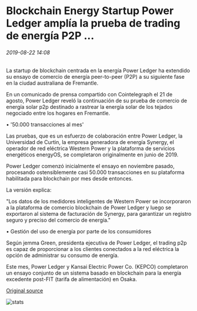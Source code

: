 # Blockchain Energy Startup Power Ledger amplía la prueba de trading de energía P2P ...

###### 2019-08-22 14:08

La startup de blockchain centrada en la energía Power Ledger ha extendido su ensayo de comercio de energía peer-to-peer (P2P) a su siguiente fase en la ciudad australiana de Fremantle.

En un comunicado de prensa compartido con Cointelegraph el 21 de agosto, Power Ledger reveló la continuación de su prueba de comercio de energía solar p2p destinado a rastrear la energía solar de los tejados negociado entre los hogares en Fremantle.

• '50.000 transacciones al mes'

Las pruebas, que es un esfuerzo de colaboración entre Power Ledger, la Universidad de Curtin, la empresa generadora de energía Synergy, el operador de red eléctrica Western Power y la plataforma de servicios energéticos energyOS, se completaron originalmente en junio de 2019.

Power Ledger comenzó inicialmente el ensayo en noviembre pasado, procesando ostensiblemente casi 50.000 transacciones en su plataforma habilitada para blockchain por mes desde entonces.

La versión explica:

"Los datos de los medidores inteligentes de Western Power se incorporaron a la plataforma de comercio blockchain de Power Ledger y luego se exportaron al sistema de facturación de Synergy, para garantizar un registro seguro y preciso del comercio de energía."

• Gestión del uso de energía por parte de los consumidores

Según jemma Green, presidenta ejecutiva de Power Ledger, el trading p2p es capaz de proporcionar a los clientes conectados a la red eléctrica la opción de administrar su consumo de energía.

Este mes, Power Ledger y Kansai Electric Power Co. (KEPCO) completaron un ensayo conjunto de un sistema basado en blockchain para la energía excedente post-FIT (tarifa de alimentación) en Osaka.

[Original source](https://cointelegraph.com/news/blockchain-energy-startup-power-ledger-extends-p2p-power-trading-trial)

![stats](https://c.statcounter.com/11760860/0/a89fa40b/1/ "stats")